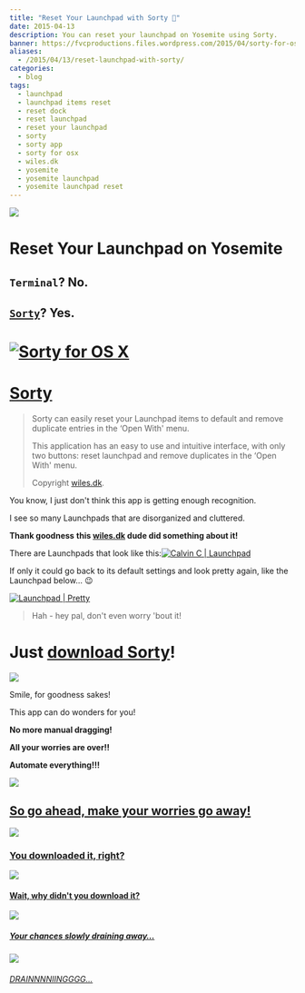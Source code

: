 ```yaml
---
title: "Reset Your Launchpad with Sorty 🔄"
date: 2015-04-13
description: You can reset your launchpad on Yosemite using Sorty.
banner: https://fvcproductions.files.wordpress.com/2015/04/sorty-for-os-x.png?w=1024&h=435&crop=1
aliases:
  - /2015/04/13/reset-launchpad-with-sorty/
categories:
  - blog
tags:
  - launchpad
  - launchpad items reset
  - reset dock
  - reset launchpad
  - reset your launchpad
  - sorty
  - sorty app
  - sorty for osx
  - wiles.dk
  - yosemite
  - yosemite launchpad
  - yosemite launchpad reset
---
```


![](//img.informer.com/icons_mac/png/48/297/297271.png)

# Reset Your Launchpad on Yosemite

## `Terminal`? No.

## [`Sorty`](//wiles.dk/ 'Sorty for OSX')? Yes.

# [![Sorty for OS X](//fvcproductions.files.wordpress.com/2015/04/sorty-for-os-x.png)](//fvcproductions.files.wordpress.com/2015/04/sorty-for-os-x.png)

# [Sorty](//wiles.dk/ 'Sorty for OSX')

> Sorty can easily reset your Launchpad items to default and remove duplicate entries in the ‘Open With' menu.
>
> This application has an easy to use and intuitive interface, with only two buttons: reset launchpad and remove duplicates in the ‘Open With' menu.
>
> Copyright [wiles.dk](//wiles.dk/ 'Wiles.dk').

You know, I just don't think this app is getting enough recognition.

I see so many Launchpads that are disorganized and cluttered.

**Thank goodness** **this [wiles.dk](//wiles.dk/ 'Wiles.dk') dude did something about it!**

There are Launchpads that look like this:[![Calvin C |
Launchpad](//fvcproductions.files.wordpress.com/2015/04/screen-shot-2015-04-13-at-11-30-06-am.png)](//fvcproductions.files.wordpress.com/2015/04/screen-shot-2015-04-13-at-11-30-06-am.png)

If only it could go back to its default settings and look pretty again, like the Launchpad below… :wink:

[![Launchpad |
Pretty](//fvcproductions.files.wordpress.com/2015/04/screenshot-2015-04-13-22-36-38.png)](//fvcproductions.files.wordpress.com/2015/04/screenshot-2015-04-13-22-36-38.png)

> Hah - hey pal, don't even worry 'bout it!

# Just [download Sorty](//wiles.dk/ 'Sorty for OS X')!

![](//www.quickmeme.com/img/f0/f0dde7807d61217dd7acc9b55667c2320e46fe62fcf1d95714f0fb563280d18f.jpg)

Smile, for goodness sakes!

This app can do wonders for you!

**No more manual dragging!**

**All your worries are over!!**

**Automate everything!!!**

![](//fvcproductions.files.wordpress.com/2015/04/012c4-littlekidhappy.png)

## [So go ahead, make your worries go away!](//wiles.dk/ 'Sorty for OS X')

![](//i0.kym-cdn.com/photos/images/masonry/000/259/943/694.png)

### [You downloaded it, right?](//wiles.dk/ 'Sorty for OS X')

![](//imgflip.com/s/meme/Jackie-Chan-WTF.jpg)

#### [Wait, why didn't you download it?](//wiles.dk/ 'Sorty for OS X')

![](//40.media.tumblr.com/tumblr_lxsx4pAafb1qfu4tho1_500.png)

##### [Your chances slowly draining away…](//wiles.dk/ 'Sorty for OS X')

![](//s-media-cache-ak0.pinimg.com/originals/45/55/e7/4555e732a56e8faa1bd65aacac7cae3e.jpg)

###### [DRAINNNNIINGGGG…](//wiles.dk/ 'Sorty for OS X')
